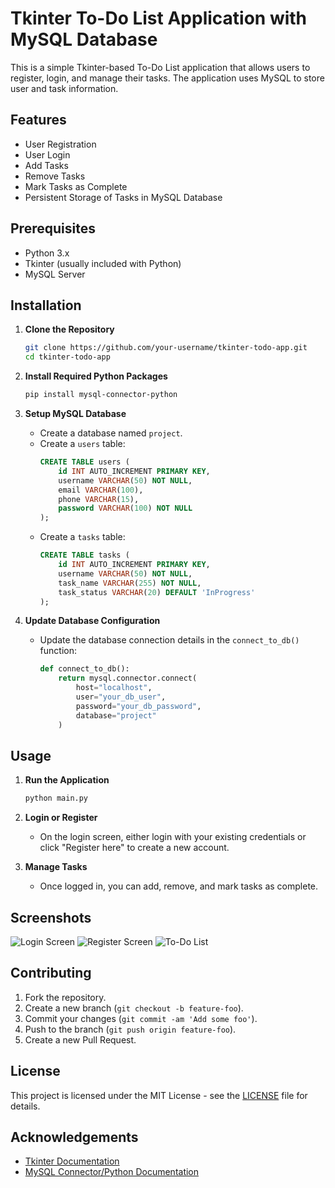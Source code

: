 # Tkinter To-Do List Application with MySQL Database

This is a simple Tkinter-based To-Do List application that allows users to register, login, and manage their tasks. The application uses MySQL to store user and task information.

## Features

- User Registration
- User Login
- Add Tasks
- Remove Tasks
- Mark Tasks as Complete
- Persistent Storage of Tasks in MySQL Database

## Prerequisites

- Python 3.x
- Tkinter (usually included with Python)
- MySQL Server

## Installation

1. **Clone the Repository**
    ```sh
    git clone https://github.com/your-username/tkinter-todo-app.git
    cd tkinter-todo-app
    ```

2. **Install Required Python Packages**
    ```sh
    pip install mysql-connector-python
    ```

3. **Setup MySQL Database**
    - Create a database named `project`.
    - Create a `users` table:
      ```sql
      CREATE TABLE users (
          id INT AUTO_INCREMENT PRIMARY KEY,
          username VARCHAR(50) NOT NULL,
          email VARCHAR(100),
          phone VARCHAR(15),
          password VARCHAR(100) NOT NULL
      );
      ```
    - Create a `tasks` table:
      ```sql
      CREATE TABLE tasks (
          id INT AUTO_INCREMENT PRIMARY KEY,
          username VARCHAR(50) NOT NULL,
          task_name VARCHAR(255) NOT NULL,
          task_status VARCHAR(20) DEFAULT 'InProgress'
      );
      ```

4. **Update Database Configuration**
    - Update the database connection details in the `connect_to_db()` function:
      ```python
      def connect_to_db():
          return mysql.connector.connect(
              host="localhost",
              user="your_db_user",
              password="your_db_password",
              database="project"
          )
      ```

## Usage

1. **Run the Application**
    ```sh
    python main.py
    ```

2. **Login or Register**
    - On the login screen, either login with your existing credentials or click "Register here" to create a new account.

3. **Manage Tasks**
    - Once logged in, you can add, remove, and mark tasks as complete.

## Screenshots

![Login Screen](screenshots/login_screen.png)
![Register Screen](screenshots/register_screen.png)
![To-Do List](screenshots/todo_list.png)

## Contributing

1. Fork the repository.
2. Create a new branch (`git checkout -b feature-foo`).
3. Commit your changes (`git commit -am 'Add some foo'`).
4. Push to the branch (`git push origin feature-foo`).
5. Create a new Pull Request.

## License

This project is licensed under the MIT License - see the [LICENSE](LICENSE) file for details.

## Acknowledgements

- [Tkinter Documentation](https://docs.python.org/3/library/tkinter.html)
- [MySQL Connector/Python Documentation](https://dev.mysql.com/doc/connector-python/en/)

